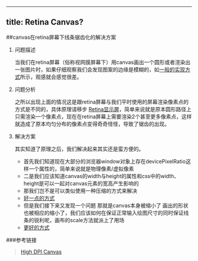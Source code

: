 ----
title: Retina Canvas?
----

##canvas在retina屏幕下线条锯齿化的解决方案

1. 问题描述

	当我们在retina屏幕（俗称视网膜屏幕下）用canvas画出一个圆形或者渲染出一张图片时，如果仔细观察我们会发现图案的边缘是模糊的，如[一般的实现方式](https://jsfiddle.net/yusphy45/f03yh2d6/)所示，观感就会感觉很差。
	
2. 问题分析

	之所以出现上面的情况这是跟retina屏幕与我们平时使用的屏幕渲染像素点的方式是不同的，具体原理请移步 [Retina显示屏](https://zh.wikipedia.org/wiki/Retina%E6%98%BE%E7%A4%BA%E5%B1%8F)，简单来说就是原本圆形路径上只需渲染一个像素点，现在在retina屏幕上需要渲染2个甚至更多像素点，这样就造成了原本均匀分布的像素点变得奇奇怪怪，导致了锯齿的出现。
	
3. 解决方案
	
	其实知道了原理之后，我们解决起来其实还是蛮方便的。
	- 首先我们知道现在大部分的浏览器window对象上存在devicePixelRatio这样一个属性的，简单来说就是物理像素/虚拟像素
	- 二是我们应该知道canvas的width与height的属性和css中的width、height是可以一起对canvas元素的宽高产生影响的
	- 那我们岂不是可以类似使用一种压缩的方式来解决
	- [好一点的方式](https://jsfiddle.net/yusphy45/4gafqav8/)
	- 但是我们接下来又发现一个问题 那就是canvas本身被缩小了 画出的形状也被相应的缩小了，我们应该如何在保证正常输入绘图尺寸的同时保证线条的锐利呢，画布的scale方法就派上了用场
	- [更好的方式](https://jsfiddle.net/yusphy45/4fdx5rcd/)

###参考链接
> [High DPI Canvas](https://www.html5rocks.com/en/tutorials/canvas/hidpi/)

	
